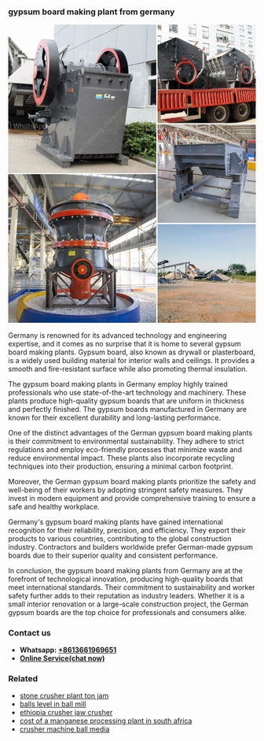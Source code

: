 <h3>gypsum board making plant from germany</h3><img src='1708589588.jpg' alt=''><p>Germany is renowned for its advanced technology and engineering expertise, and it comes as no surprise that it is home to several gypsum board making plants. Gypsum board, also known as drywall or plasterboard, is a widely used building material for interior walls and ceilings. It provides a smooth and fire-resistant surface while also promoting thermal insulation.</p><p>The gypsum board making plants in Germany employ highly trained professionals who use state-of-the-art technology and machinery. These plants produce high-quality gypsum boards that are uniform in thickness and perfectly finished. The gypsum boards manufactured in Germany are known for their excellent durability and long-lasting performance.</p><p>One of the distinct advantages of the German gypsum board making plants is their commitment to environmental sustainability. They adhere to strict regulations and employ eco-friendly processes that minimize waste and reduce environmental impact. These plants also incorporate recycling techniques into their production, ensuring a minimal carbon footprint.</p><p>Moreover, the German gypsum board making plants prioritize the safety and well-being of their workers by adopting stringent safety measures. They invest in modern equipment and provide comprehensive training to ensure a safe and healthy workplace.</p><p>Germany's gypsum board making plants have gained international recognition for their reliability, precision, and efficiency. They export their products to various countries, contributing to the global construction industry. Contractors and builders worldwide prefer German-made gypsum boards due to their superior quality and consistent performance.</p><p>In conclusion, the gypsum board making plants from Germany are at the forefront of technological innovation, producing high-quality boards that meet international standards. Their commitment to sustainability and worker safety further adds to their reputation as industry leaders. Whether it is a small interior renovation or a large-scale construction project, the German gypsum boards are the top choice for professionals and consumers alike.</p><h3>Contact us</h3><ul><li><strong>Whatsapp:&nbsp;<a href="https://wa.me/8613661969651">+8613661969651</a></strong></li><li><a href="https://swt.shibang-china.com/?git&amp;zhl&amp;gypsum board making plant from germany"><strong>Online Service(chat now)</strong></a></li></ul><h3>Related</h3><ul><li><a href='stone crusher plant ton jam.md'>stone crusher plant ton jam</a></li><li><a href='balls level in ball mill.md'>balls level in ball mill</a></li><li><a href='ethiopia crusher jaw crusher.md'>ethiopia crusher jaw crusher</a></li><li><a href='cost of a manganese processing plant in south africa.md'>cost of a manganese processing plant in south africa</a></li><li><a href='crusher machine ball media.md'>crusher machine ball media</a></li></ul>